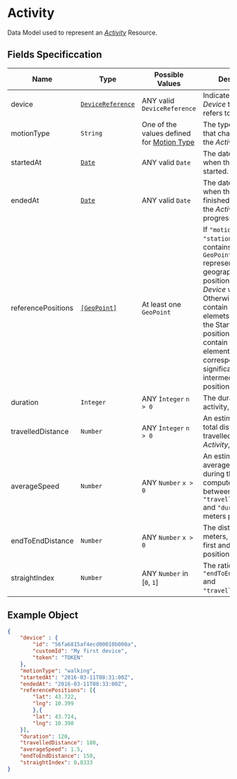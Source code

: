 # Activity

Data Model used to represent an [*Activity*](/api/reference/resources/resources/platform-created/device-related/activity.md) Resource.

## Fields Specificcation

Name        |Type      | Possible Values |  Description
------------|----------|----------------|-----------
device | [`DeviceReference`](/api/reference/data-modelsata-models/common/device-reference.md) | ANY valid `DeviceReference` | Indicates which *Device* the Resource refers to. 
motionType | `String` | One of the values defined for [Motion Type](/api/reference/dimensionsdimensions/motion-type.md) | The type of motion that characterizes the *Activity*.
startedAt | [`Date`](/api/reference/data-modelsata-models/common/date.md) | ANY valid `Date` | The date and time when the *Activity* started.
endedAt | [`Date`](/api/reference/data-modelsata-models/common/date.md) | ANY valid `Date` | The date and time when the *Activity* finished. If `null`, then the *Activity* is still in progress.
referencePositions | [`[GeoPoint]`](/api/reference/data-modelsata-models/common/geo-point.md) | At least one `GeoPoint` |If `"motionType": "stationary"`, it contains a single `GeoPoint` representing the geographical position where the *Device* was still. Otherwise, it will contain at least two elemets representing the Start and the End positions. It may contain other elements corresponding to significant intermediate positions.
duration | `Integer` | ANY `Ìnteger` `n > 0` | The duration of the activity, in seconds.
travelledDistance | `Number` | ANY `Ìnteger` `n > 0` | An estimation of the total distance travelled during the *Activity*, in meters.
averageSpeed | `Number` | ANY `Number` `x > 0` | An estimation of the average speed during the *Activity*, computed as ratio between `"travelledDistance"` and `"duration"`, in meters per seconds.
endToEndDistance | `Number` | ANY `Number` `x > 0` | The distance, in meters, between the first and the last positions.
straightIndex | `Number` | ANY `Number` in [`0`, `1`] | The ratio between `"endToEndDistance"` and `"travelledDistance"`.



## Example Object



```json
{
    "device" : {
        "id": "56fa6815af4ecd00010b000a",
        "customId": "My first device",
        "token": "TOKEN"
    },
    "motionType": "walking",
    "startedAt": "2016-03-11T08:31:00Z",
    "endedAt": "2016-03-11T08:33:00Z",
    "referencePositions": [{
        "lat": 43.722,
        "lng": 10.399
        },{
        "lat": 43.724,
        "lng": 10.398
    }],
    "duration": 120,
    "travelledDistance": 180,
    "averageSpeed": 1.5,
    "endToEndDistance": 150,
    "straightIndex": 0.8333
}
```